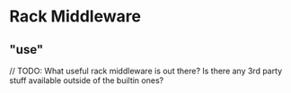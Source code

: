 Rack Middleware
===============

"use"
-----

// TODO: What useful rack middleware is out there?  Is there any 3rd party stuff available outside of the builtin ones?

